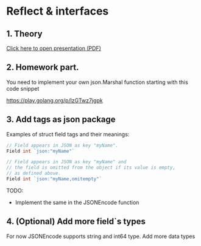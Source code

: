 # Reflect & interfaces

## 1. Theory

<a href="reflect.pdf" class="image fit">Click here to open presentation (PDF)</a>

## 2. Homework part.

You need to implement your own json.Marshal function starting with this code snippet

https://play.golang.org/p/lzGTwz7jgpk

## 3. Add tags as json package

Examples of struct field tags and their meanings:

```go
// Field appears in JSON as key "myName".
Field int `json:"myName"`

// Field appears in JSON as key "myName" and
// the field is omitted from the object if its value is empty,
// as defined above.
Field int `json:"myName,omitempty"`
```

TODO:
- Implement the same in the JSONEncode function

## 4. (Optional) Add more field`s types

For now JSONEncode supports string and int64 type. Add more data types
